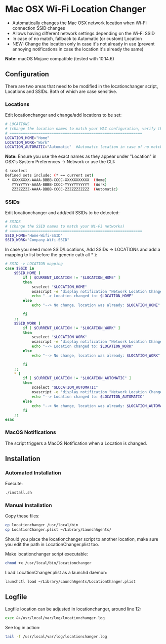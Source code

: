 # Mac OSX Wi-Fi Location Changer

* Automatically changes the Mac OSX network location when Wi-Fi connection SSID changes
* Allows having different network settings depending on the Wi-Fi SSID
* In case of no match, fallback to Automatic (or custom) Location
* NEW: Change the location only in case it's not already in use (prevent annoying notifications in case the location it's already the same)

**Note:** macOS Mojave compatible (tested with 10.14.6)

## Configuration
There are two areas that need to be modified in the locationchanger script, Locations and SSIDs. Both of which are case sensitive. 

### Locations
Edit locationchanger and change/add locations to be set:

```bash
# LOCATIONS
# (change the location names to match your MAC configuration, verify the location name withthe scselect command from CLI)
# ============================================================
LOCATION_HOME="Home"
LOCATION_WORK="Work"
LOCATION_AUTOMATIC="Automatic"  #Automatic location in case of no match, should be "Automatic", check with scselect command from CLI
```

**Note:** Ensure you use the exact names as they appear under "Location" in OSX's System Preferences -> Network
or use the CLI:
```bash
$ scselect
Defined sets include: (* == current set)
 * XXXXXXXX-AAAA-BBBB-CCCC-XXXXXXXXXXX	(Home)
   YYYYYYYY-AAAA-BBBB-CCCC-YYYYYYYYYYY	(Work)
   ZZZZZZZZ-AAAA-BBBB-CCCC-ZZZZZZZZZZZ	(Automatic)
```


### SSIDs
Edit locationchanger and add/edit SSIDs to be detected:

```bash
# SSIDS
# (change the SSID names to match your Wi-Fi networks)
# ============================================================
SSID_HOME="Home-Wifi-SSID"
SSID_WORK="Company-Wifi-SSID"
```

In case you need more SSID/Locations, Add SSIDs -> LOCATIONs and add a mapping to list before the generic cath all * ):

```bash
# SSID -> LOCATION mapping
case $SSID in
	$SSID_HOME )
		if [ $CURRENT_LOCATION != "$LOCATION_HOME" ]
		then
			scselect "$LOCATION_HOME"
			osascript -e 'display notification "Network Location Changed to '$LOCATION_HOME'" with title "Network Location Changed"'
			echo "--> Location changed to: $LOCATION_HOME"
		else
			echo "--> No change, location was already: $LOCATION_HOME"

		fi
	;;
	$SSID_WORK )
		if [ $CURRENT_LOCATION != "$LOCATION_WORK" ]
		then
			scselect "$LOCATION_WORK"
			osascript -e 'display notification "Network Location Changed to '$LOCATION_WORK'" with title "Network Location Changed"'
			echo "--> Location changed to: $LOCATION_WORK"
		else
			echo "--> No change, location was already: $LOCATION_WORK"

		fi
	;;
	* )
		if [ $CURRENT_LOCATION != "$LOCATION_AUTOMATIC" ]
		then
			scselect "$LOCATION_AUTOMATIC"
			osascript -e 'display notification "Network Location Changed to '$LOCATION_AUTOMATIC'" with title "Network Location Changed"'
			echo "--> Location changed to: $LOCATION_AUTOMATIC"
		else
			echo "--> No change, location was already: $LOCATION_AUTOMATIC"
		fi
	;;
esac
```

### MacOS Notifications
The script triggers a MacOS Notification when a Location is changed.

## Installation

### Automated Installation

Execute:
```bash
./install.sh
```

### Manual Installation

Copy these files:
```bash
cp locationchanger /usr/local/bin
cp LocationChanger.plist ~/Library/LaunchAgents/
```
Should you place the locationchanger script to another location, make sure you edit the path in LocationChanger.plist too.

Make locationchanger script executable:
```bash
chmod +x /usr/local/bin/locationchanger
```
Load LocationChanger.plist as a launchd daemon:
```bash
launchctl load ~/Library/LaunchAgents/LocationChanger.plist
```
## Logfile

Logfile location can be adjusted in locationchanger, around line 12:
```bash
exec &>/usr/local/var/log/locationchanger.log
```
See log in action:
```bash
tail -f /usr/local/var/log/locationchanger.log
```
